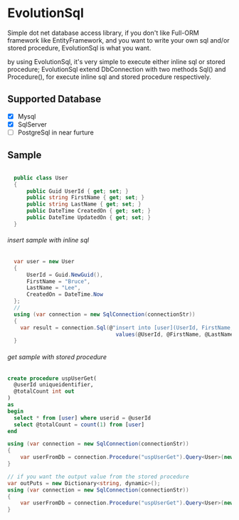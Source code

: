 # EvolutionSql
Simple dot net database access library, if you don't like Full-ORM framework like EntityFramework, and you want to write your own sql and/or stored procedure, EvolutionSql is what you want.

by using EvolutionSql, it's very simple to execute either inline sql or stored procedure; EvolutionSql extend DbConnection with two methods Sql() and Procedure(), for execute inline sql and stored procedure respectively.

## Supported Database
- [x] Mysql
- [x] SqlServer
- [ ] PostgreSql in near furture

## Sample
```c#

  public class User
  {
      public Guid UserId { get; set; }
      public string FirstName { get; set; }
      public string LastName { get; set; }
      public DateTime CreatedOn { get; set; }
      public DateTime UpdatedOn { get; set; }
  }
```

###### insert sample with inline sql
```c#
  var user = new User
  {
      UserId = Guid.NewGuid(),
      FirstName = "Bruce",
      LastName = "Lee",
      CreatedOn = DateTime.Now
  };
  //
  using (var connection = new SqlConnection(connectionStr))
  {
    var result = connection.Sql(@"insert into [user](UserId, FirstName, LastName, CreatedOn) 
                                  values(@UserId, @FirstName, @LastName, @CreatedOn)").Execute(user);
  }
```

###### get sample with stored procedure
  ```sql
  create procedure uspUserGet(
    @userId uniqueidentifier,
    @totalCount int out
  )
  as
  begin
    select * from [user] where userid = @userId
    select @totalCount = count(1) from [user]
  end
  ```
  
  ```c#
  using (var connection = new SqlConnection(connectionStr))
  {
      var userFromDb = connection.Procedure("uspUserGet").Query<User>(new { UserId = userId }).FirstOrDefault();
  }
  
  // if you want the output value from the stored procedure
  var outPuts = new Dictionary<string, dynamic>();
  using (var connection = new SqlConnection(connectionStr))
  {
      var userFromDb = connection.Procedure("uspUserGet").Query<User>(new { UserId = userId }, outPuts).FirstOrDefault();
  }
```
